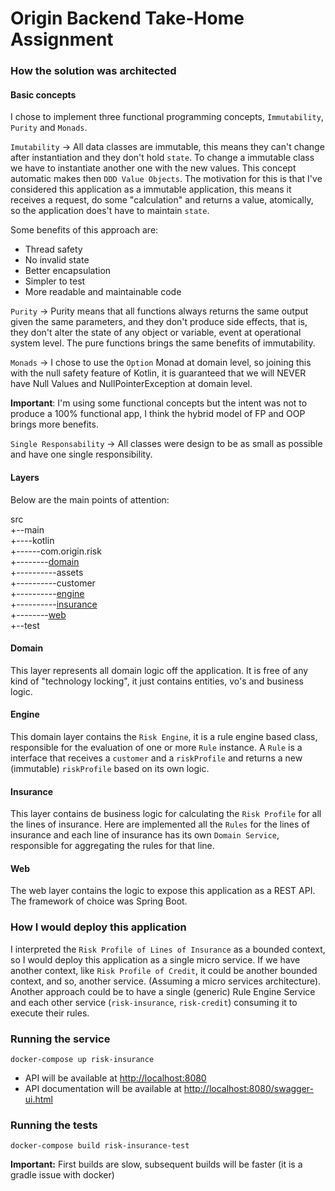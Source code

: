 # Origin Backend Take-Home Assignment

### How the solution was architected

#### Basic concepts
I chose to implement three functional programming concepts, `Immutability`, `Purity` and `Monads`.

`Imutability` -> All data classes are immutable, this means they can't change after instantiation and they don't hold `state`.
To change a immutable class we have to instantiate another one with the new values. This concept automatic
makes then `DDD Value Objects`.
The motivation for this is that I've considered this application as a immutable application, this means it receives 
a request, do some "calculation" and returns a value, atomically, so the application does't have to maintain `state`. 

Some benefits of this approach are:

- Thread safety
- No invalid state
- Better encapsulation
- Simpler to test
- More readable and maintainable code

`Purity` -> Purity means that all functions always returns the same output given the same parameters, and they don't produce
side effects, that is, they don't alter the state of any object or variable, event at operational system level.
The pure functions brings the same benefits of immutability.

`Monads` -> I chose to use the `Option` Monad at domain level, so joining this with the null safety feature of Kotlin, 
it is guaranteed that we will NEVER have Null Values and NullPointerException at domain level.

**Important**: I'm using some functional concepts but the intent was not to produce a 100% functional app, I think the hybrid
model of FP and OOP brings more benefits.

`Single Responsability` -> All classes were design to be as small as possible and have one single responsibility.

#### Layers

Below are the main points of attention:

src  
+--main  
+----kotlin  
+------com.origin.risk  
+--------[domain](#domain)  
+----------assets  
+----------customer  
+----------[engine](#engine)  
+----------[insurance](#insurance)    
+--------[web](#web)  
+--test

#### Domain
This layer represents all domain logic off the application. It is free of any
kind of "technology locking", it just contains entities, vo's and business logic. 

#### Engine
This domain layer contains the `Risk Engine`, it is a rule engine based class, responsible
for the evaluation of one or more `Rule` instance. A `Rule` is a interface that receives 
a `customer` and a `riskProfile` and returns a new (immutable) `riskProfile` based on its own logic.

#### Insurance
This layer contains de business logic for calculating the `Risk Profile` for all the lines of insurance.
Here are implemented all the `Rules` for the lines of insurance and each line of insurance has its own `Domain Service`,
responsible for aggregating the rules for that line.

#### Web
The web layer contains the logic to expose this application as a REST API.
The framework of choice was Spring Boot.

### How I would deploy this application
I interpreted the `Risk Profile of Lines of Insurance` as a bounded context, so I would deploy this application
as a single micro service. If we have another context, like `Risk Profile of Credit`, it could be another bounded context,
and so, another service. (Assuming a micro services architecture).
Another approach could be to have a single (generic) Rule Engine Service and each other service (`risk-insurance`, `risk-credit`) consuming it
to execute their rules.

### Running the service

`docker-compose up risk-insurance`

- API will be available at [http://localhost:8080](http://localhost:8080)  
- API documentation will be available at [http://localhost:8080/swagger-ui.html](http://localhost:8080/swagger-ui.html)

### Running the tests

`docker-compose build risk-insurance-test`

**Important:** First builds are slow, subsequent builds will be faster (it is a gradle issue with docker)

